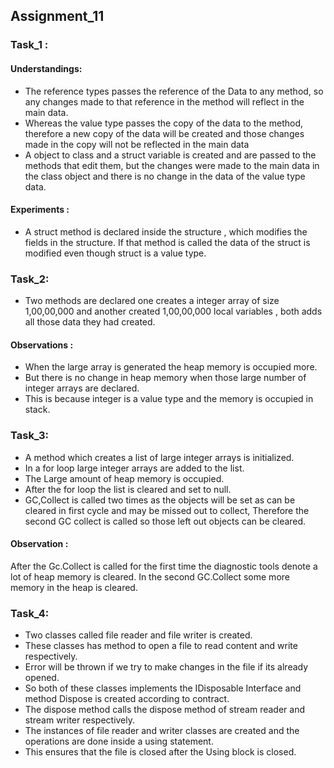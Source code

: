 ﻿## Assignment_11 

### Task_1 :
#### Understandings:
* The reference types passes the reference of the Data to any method,
so any changes made to that reference in the method will reflect in the main data.
* Whereas the value type passes the copy of the data to the method,
therefore a new copy of the data will be created and those changes made in the copy will not be reflected in the main data
* A object to class and a struct variable is created and are passed to
the methods that edit them, but the changes were made to the main data in the class object and there is no change in the data of the value type data.

#### Experiments : 
* A struct method is declared inside the structure , which modifies the fields in the structure.
If that method is called the data of the struct is modified even though struct is a value type.

### Task_2:
* Two methods are declared one creates a integer array of size 1,00,00,000 and
another created 1,00,00,000 local variables , both adds all those data they had created.
#### Observations :
* When the large array is generated the heap memory is occupied more.
* But there is no change in heap memory when those large number of integer arrays are declared.
* This is because integer is a value type and the memory is occupied in stack.

### Task_3:
* A method which creates a list of large integer arrays is initialized.
* In a for loop large integer arrays are added to the list.
* The Large amount of heap memory is occupied.
* After the for loop the list is cleared and set to null.
* GC,Collect is called two times as the objects will be set as can be cleared in first cycle and may be missed out to collect,
Therefore the second GC collect is called so those left out objects can be cleared.
#### Observation :
After the Gc.Collect is called for the first time the diagnostic tools denote a lot of heap memory is cleared.
In the second GC.Collect some more memory in the heap is cleared.

### Task_4:
* Two classes called file reader and file writer is created.
* These classes has method to open a file to read content and write respectively.
* Error will be thrown if we try to make changes in the file if its already opened.
* So both of these classes implements the IDisposable Interface and method Dispose is created according to contract.
* The dispose method calls the dispose method of stream reader and stream writer respectively.
* The instances of file reader and writer classes are created and the operations are done inside a using statement.
* This ensures that the file is closed after the Using block is closed.